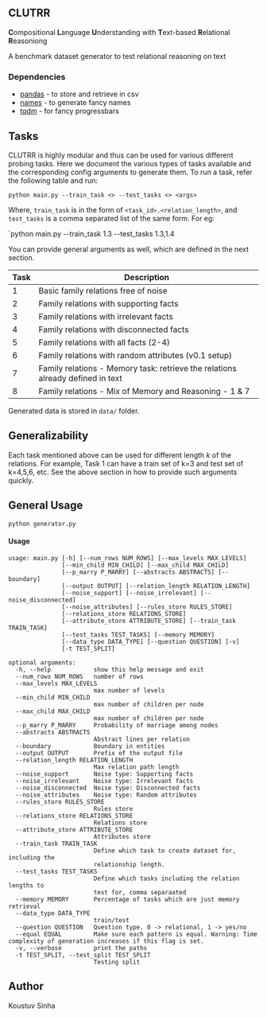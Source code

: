 ## CLUTRR

**C**ompositional **L**anguage **U**nderstanding with **T**ext-based **R**elational **R**easoniong

A benchmark dataset generator to test relational reasoning on text

### Dependencies

- [pandas](https://pypi.org/project/pandas/) - to store and retrieve in csv
- [names](https://pypi.org/project/names/) - to generate fancy names
- [tqdm](https://pypi.org/project/tqdm/) - for fancy progressbars

## Tasks

CLUTRR is highly modular and thus can be used for various different probing tasks. Here we document the various types of tasks
available and the corresponding config arguments to generate them. To
run a task, refer the following table and run:

`python main.py --train_task <> --test_tasks <> <args>`

Where, `train_task` is in the form of `<task_id>.<relation_length>`, and `test_tasks` is a comma separated list of the same form. For eg:

`python main.py --train_task 1.3 --test_tasks 1.3,1.4

You can provide general arguments as well, which are defined in the next section.

| Task | Description                              |
|------|------------------------------------------|
|   1  |   Basic family relations free of noise   |
|   2  |  Family relations with supporting facts  |
|   3  |  Family relations with irrelevant facts  |
|   4  | Family relations with disconnected facts |
|   5  |   Family relations with all facts (2-4)  |
|   6  |   Family relations with random attributes (v0.1 setup) |
|   7  | Family relations - Memory task: retrieve the relations already defined in text 
|   8  | Family relations - Mix of Memory and Reasoning - 1 & 7 |


Generated data is stored in `data/` folder.

## Generalizability

Each task mentioned above can be used for different length _k_ of the relations.
For example, Task 1 can have a train set of k=3 and test set of k=4,5,6, etc. See the
above section in how to provide such arguments quickly.


## General Usage

```
python generator.py
```

#### Usage

```
usage: main.py [-h] [--num_rows NUM_ROWS] [--max_levels MAX_LEVELS]
               [--min_child MIN_CHILD] [--max_child MAX_CHILD]
               [--p_marry P_MARRY] [--abstracts ABSTRACTS] [--boundary]
               [--output OUTPUT] [--relation_length RELATION_LENGTH]
               [--noise_support] [--noise_irrelevant] [--noise_disconnected]
               [--noise_attributes] [--rules_store RULES_STORE]
               [--relations_store RELATIONS_STORE]
               [--attribute_store ATTRIBUTE_STORE] [--train_task TRAIN_TASK]
               [--test_tasks TEST_TASKS] [--memory MEMORY]
               [--data_type DATA_TYPE] [--question QUESTION] [-v]
               [-t TEST_SPLIT]

optional arguments:
  -h, --help            show this help message and exit
  --num_rows NUM_ROWS   number of rows
  --max_levels MAX_LEVELS
                        max number of levels
  --min_child MIN_CHILD
                        max number of children per node
  --max_child MAX_CHILD
                        max number of children per node
  --p_marry P_MARRY     Probability of marriage among nodes
  --abstracts ABSTRACTS
                        Abstract lines per relation
  --boundary            Boundary in entities
  --output OUTPUT       Prefix of the output file
  --relation_length RELATION_LENGTH
                        Max relation path length
  --noise_support       Noise type: Supporting facts
  --noise_irrelevant    Noise type: Irrelevant facts
  --noise_disconnected  Noise type: Disconnected facts
  --noise_attributes    Noise type: Random attributes
  --rules_store RULES_STORE
                        Rules store
  --relations_store RELATIONS_STORE
                        Relations store
  --attribute_store ATTRIBUTE_STORE
                        Attributes store
  --train_task TRAIN_TASK
                        Define which task to create dataset for, including the
                        relationship length.
  --test_tasks TEST_TASKS
                        Define which tasks including the relation lengths to
                        test for, comma separaated
  --memory MEMORY       Percentage of tasks which are just memory retrieval
  --data_type DATA_TYPE
                        train/test
  --question QUESTION   Question type. 0 -> relational, 1 -> yes/no
  --equal EQUAL         Make sure each pattern is equal. Warning: Time complexity of generation increases if this flag is set.
  -v, --verbose         print the paths
  -t TEST_SPLIT, --test_split TEST_SPLIT
                        Testing split

```



## Author

Koustuv Sinha